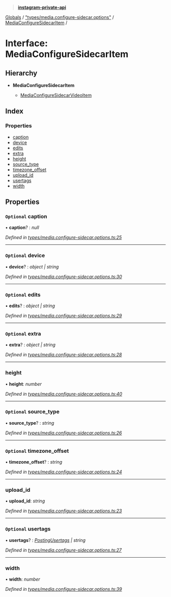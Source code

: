 > **[instagram-private-api](../README.md)**

[Globals](../README.md) / ["types/media.configure-sidecar.options"](../modules/_types_media_configure_sidecar_options_.md) / [MediaConfigureSidecarItem](_types_media_configure_sidecar_options_.mediaconfiguresidecaritem.md) /

# Interface: MediaConfigureSidecarItem

## Hierarchy

* **MediaConfigureSidecarItem**

  * [MediaConfigureSidecarVideoItem](_types_media_configure_sidecar_options_.mediaconfiguresidecarvideoitem.md)

## Index

### Properties

* [caption](_types_media_configure_sidecar_options_.mediaconfiguresidecaritem.md#optional-caption)
* [device](_types_media_configure_sidecar_options_.mediaconfiguresidecaritem.md#optional-device)
* [edits](_types_media_configure_sidecar_options_.mediaconfiguresidecaritem.md#optional-edits)
* [extra](_types_media_configure_sidecar_options_.mediaconfiguresidecaritem.md#optional-extra)
* [height](_types_media_configure_sidecar_options_.mediaconfiguresidecaritem.md#height)
* [source_type](_types_media_configure_sidecar_options_.mediaconfiguresidecaritem.md#optional-source_type)
* [timezone_offset](_types_media_configure_sidecar_options_.mediaconfiguresidecaritem.md#optional-timezone_offset)
* [upload_id](_types_media_configure_sidecar_options_.mediaconfiguresidecaritem.md#upload_id)
* [usertags](_types_media_configure_sidecar_options_.mediaconfiguresidecaritem.md#optional-usertags)
* [width](_types_media_configure_sidecar_options_.mediaconfiguresidecaritem.md#width)

## Properties

### `Optional` caption

• **caption**? : *null*

*Defined in [types/media.configure-sidecar.options.ts:25](https://github.com/dilame/instagram-private-api/blob/01eb399/src/types/media.configure-sidecar.options.ts#L25)*

___

### `Optional` device

• **device**? : *object | string*

*Defined in [types/media.configure-sidecar.options.ts:30](https://github.com/dilame/instagram-private-api/blob/01eb399/src/types/media.configure-sidecar.options.ts#L30)*

___

### `Optional` edits

• **edits**? : *object | string*

*Defined in [types/media.configure-sidecar.options.ts:29](https://github.com/dilame/instagram-private-api/blob/01eb399/src/types/media.configure-sidecar.options.ts#L29)*

___

### `Optional` extra

• **extra**? : *object | string*

*Defined in [types/media.configure-sidecar.options.ts:28](https://github.com/dilame/instagram-private-api/blob/01eb399/src/types/media.configure-sidecar.options.ts#L28)*

___

###  height

• **height**: *number*

*Defined in [types/media.configure-sidecar.options.ts:40](https://github.com/dilame/instagram-private-api/blob/01eb399/src/types/media.configure-sidecar.options.ts#L40)*

___

### `Optional` source_type

• **source_type**? : *string*

*Defined in [types/media.configure-sidecar.options.ts:26](https://github.com/dilame/instagram-private-api/blob/01eb399/src/types/media.configure-sidecar.options.ts#L26)*

___

### `Optional` timezone_offset

• **timezone_offset**? : *string*

*Defined in [types/media.configure-sidecar.options.ts:24](https://github.com/dilame/instagram-private-api/blob/01eb399/src/types/media.configure-sidecar.options.ts#L24)*

___

###  upload_id

• **upload_id**: *string*

*Defined in [types/media.configure-sidecar.options.ts:23](https://github.com/dilame/instagram-private-api/blob/01eb399/src/types/media.configure-sidecar.options.ts#L23)*

___

### `Optional` usertags

• **usertags**? : *[PostingUsertags](_types_posting_options_.postingusertags.md) | string*

*Defined in [types/media.configure-sidecar.options.ts:27](https://github.com/dilame/instagram-private-api/blob/01eb399/src/types/media.configure-sidecar.options.ts#L27)*

___

###  width

• **width**: *number*

*Defined in [types/media.configure-sidecar.options.ts:39](https://github.com/dilame/instagram-private-api/blob/01eb399/src/types/media.configure-sidecar.options.ts#L39)*